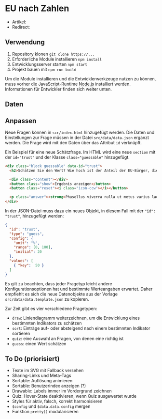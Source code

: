 # EU nach Zahlen

- Artikel: 
- Redirect:

## Verwendung
1. Repository klonen `git clone https://...`
2. Erforderliche Module installieren `npm install`
3. Entwicklungsserver starten `npm start`
4. Projekt bauen mit `npm run build`

Um die Module installieren und die Entwicklerwerkzeuge nutzen zu können, muss vorher die JavaScript-Runtime [Node.js](https://nodejs.org/en/download/) installiert werden. Informationen für Entwickler finden sich weiter unten.

## Daten

## Anpassen
Neue Fragen können in `scr/index.html` hinzugefügt werden. Die Daten und Einstellungen zur Frage müssen in der Datei `src/data/data.json` ergänzt werden. Die Frage wird mit den Daten über das Attribut `id` verknüpft.

Ein Beispiel für eine neue Schätzfrage. Im HTML wird eine neue `section` mit der `id="trust"` und der Klasse `class="guessable"` hinzugefügt.

```html
<div class="block guessable" data-id="trust">
  <h2>Schätzen Sie den Wert? Wie hoch ist der Anteil der EU-Bürger, die dem EP vertrauen?</h2>

  <div class="content"></div>
  <button class="show">Ergebnis anzeigen</button>
  <button class="reset"><i class="icon-ccw"></i></button>

  <p class="answer"><strong>Phasellus viverra nulla ut metus varius laoreet. Quisque rutrum. Aenean imperdiet. Etiam ultricies nisi vel augue. Curabitur ullamcorper ultricies nisi. Nam eget dui. Etiam rhoncus. Maecenas tempus, tellus eget condimentum rhoncus, sem quam semper libero, sit amet adipiscing sem neque sed ipsum.</p>
</div>
```

In der JSON-Datei muss dazu ein neues Objekt, in diesem Fall mit der `"id": "trust"`, hinzugefügt werden:

```json
{
  "id": "trust",
  "type": "guess",
  "config": {
    "unit": "%",
    "range": [0, 100],
    "initial": 20
  },
  "values": [
    { "key":  50 }
  ]
}
```

Es gilt zu beachten, dass jeder Fragetyp leicht andere Konfigurationsoptionen hat und bestimmte Werteangaben erwartet. Daher empfiehlt es sich die neue Datenobjekte aus der Vorlage `src/data/data.template.json` zu kopieren.

Zur Zeit gibt es vier verschiedene Fragetypen:
- `draw`: Liniendiagramm weiterzeichnen, um die Entwicklung eines bestimmten Indikators zu schätzen
- `sort`: Einträge auf- oder absteigend nach einem bestimmten Indikator sortieren
- `quiz`: eine Auswahl an Fragen, von denen eine richtig ist
- `guess`: einen Wert schätzen

## To Do (priorisiert)
- Texte im SVG mit Fallback versehen
- Sharing-Links und Meta-Tags 
- Sortable: Auflösung animieren
- Sortable: Benutzerindex anzeigen (?)
- Drawable: Labels immer im Vordergrund zeichnen
- Quiz: Hover-State deaktivieren, wenn Quiz ausgewertet wurde
- Styles für aktiv, falsch, korrekt harmonisieren
- `$config` und `$data.data.config` mergen
- Funktion `pretty()` modularisieren
